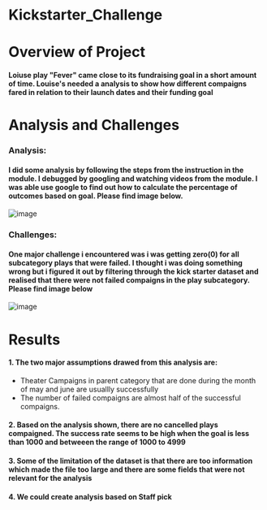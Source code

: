 # Kickstarter_Challenge

# Overview of Project
#### Loiuse play "Fever" came close to its fundraising goal in a short amount of time. Louise's needed a analysis to show how different compaigns fared in relation to their launch dates and their funding goal

# Analysis and Challenges
### Analysis:
#### I did some analysis by following the steps from the instruction in the module. I debugged by googling and watching videos from the module. I was able use google to find out how to calculate the percentage of outcomes based on goal. Please find image below.
![image](https://user-images.githubusercontent.com/22004826/111824780-a2197400-88b4-11eb-811b-18e3d4025b04.png)

### Challenges: 
#### One major challenge i encountered was i was getting zero(0) for all subcategory plays that were failed. I thought i was doing something wrong but i figured it out by filtering through the kick starter dataset and realised that there were not failed compaigns in the play subcategory. Please find image below
![image](https://user-images.githubusercontent.com/22004826/111826318-89aa5900-88b6-11eb-8bf9-eda17c2a594b.png)


# Results
#### 1. The two major assumptions drawed from this analysis are: 
- Theater Campaigns in parent category that are done during the month of may and june are usuallly successfully
- The number of failed compaigns are almost half of the successful compaigns. 
#### 2. Based on the analysis shown, there are no cancelled plays compaigned. The success rate seems to be high when the goal is less than 1000 and betweeen the range of 1000 to 4999
#### 3. Some of the limitation of the dataset is that there are too information which made the file too large and there are some fields that were not relevant for the analysis
#### 4. We could create analysis based on Staff pick


